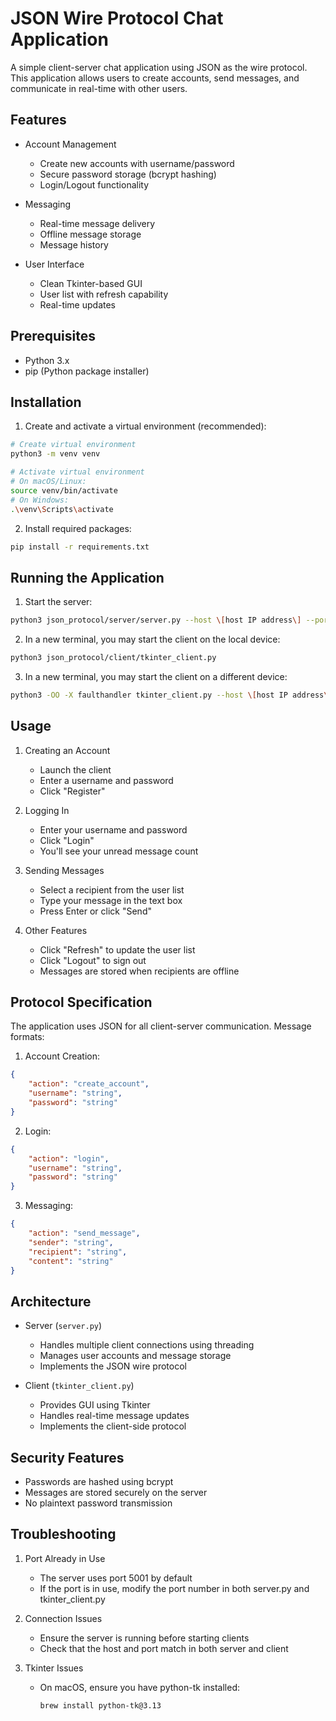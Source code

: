 # JSON Wire Protocol Chat Application

A simple client-server chat application using JSON as the wire protocol. This application allows users to create accounts, send messages, and communicate in real-time with other users.

## Features

- Account Management
  - Create new accounts with username/password
  - Secure password storage (bcrypt hashing)
  - Login/Logout functionality
  
- Messaging
  - Real-time message delivery
  - Offline message storage
  - Message history
  
- User Interface
  - Clean Tkinter-based GUI
  - User list with refresh capability
  - Real-time updates

## Prerequisites

- Python 3.x
- pip (Python package installer)

## Installation

1. Create and activate a virtual environment (recommended):
```bash
# Create virtual environment
python3 -m venv venv

# Activate virtual environment
# On macOS/Linux:
source venv/bin/activate
# On Windows:
.\venv\Scripts\activate
```

2. Install required packages:
```bash
pip install -r requirements.txt
```

## Running the Application

1. Start the server:
```bash
python3 json_protocol/server/server.py --host \[host IP address\] --port \[port number\]
```

2. In a new terminal, you may start the client on the local device:
```bash
python3 json_protocol/client/tkinter_client.py
```

3. In a new terminal, you may start the client on a different device:
```bash
python3 -OO -X faulthandler tkinter_client.py --host \[host IP address\] --port \[port number\]
```

## Usage

1. Creating an Account
   - Launch the client
   - Enter a username and password
   - Click "Register"

2. Logging In
   - Enter your username and password
   - Click "Login"
   - You'll see your unread message count

3. Sending Messages
   - Select a recipient from the user list
   - Type your message in the text box
   - Press Enter or click "Send"

4. Other Features
   - Click "Refresh" to update the user list
   - Click "Logout" to sign out
   - Messages are stored when recipients are offline

## Protocol Specification

The application uses JSON for all client-server communication. Message formats:

1. Account Creation:
```json
{
    "action": "create_account",
    "username": "string",
    "password": "string"
}
```

2. Login:
```json
{
    "action": "login",
    "username": "string",
    "password": "string"
}
```

3. Messaging:
```json
{
    "action": "send_message",
    "sender": "string",
    "recipient": "string",
    "content": "string"
}
```

## Architecture

- Server (`server.py`)
  - Handles multiple client connections using threading
  - Manages user accounts and message storage
  - Implements the JSON wire protocol

- Client (`tkinter_client.py`)
  - Provides GUI using Tkinter
  - Handles real-time message updates
  - Implements the client-side protocol

## Security Features

- Passwords are hashed using bcrypt
- Messages are stored securely on the server
- No plaintext password transmission

## Troubleshooting

1. Port Already in Use
   - The server uses port 5001 by default
   - If the port is in use, modify the port number in both server.py and tkinter_client.py

2. Connection Issues
   - Ensure the server is running before starting clients
   - Check that the host and port match in both server and client

3. Tkinter Issues
   - On macOS, ensure you have python-tk installed:
     ```bash
     brew install python-tk@3.13
     ```
